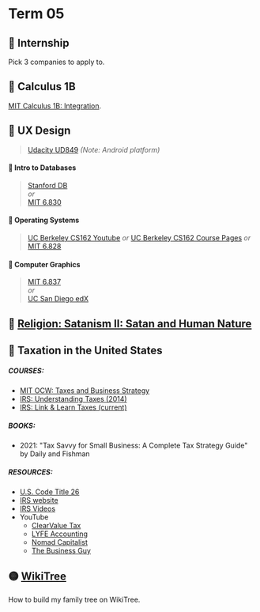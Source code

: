 # Term 05
## 🔴 Internship
Pick 3 companies to apply to.

## 🔴 Calculus 1B
[MIT Calculus 1B: Integration](https://openlearninglibrary.mit.edu/courses/course-v1:MITx+18.01.2x+3T2019/about).

## 🔴 UX Design
> [Udacity UD849](https://www.udacity.com/course/ux-design-for-mobile-developers--ud849) *(Note: Android platform)*


#### 🔴 Intro to Databases
> [Stanford DB](https://cs.stanford.edu/people/widom/DB-mooc.html)  
> *or*  
> [MIT 6.830](http://ocw.mit.edu/courses/electrical-engineering-and-computer-science/6-830-database-systems-fall-2010/)

#### 🔴 Operating Systems
> [UC Berkeley CS162 Youtube](https://www.youtube.com/playlist?list=PL3A5075EC94726781&feature=plcp) 
> *or*
> [UC Berkeley CS162 Course Pages](https://inst.eecs.berkeley.edu/~cs162/archives.html)
> *or*  
> [MIT 6.828](http://ocw.mit.edu/courses/electrical-engineering-and-computer-science/6-828-operating-system-engineering-fall-2012/)

#### 🔴 Computer Graphics
> [MIT 6.837](http://ocw.mit.edu/courses/electrical-engineering-and-computer-science/6-837-computer-graphics-fall-2012/)  
> *or*  
> [UC San Diego edX](https://www.edx.org/course/computer-graphics-uc-san-diegox-cse167x)

## 🔴 [Religion: Satanism II: Satan and Human Nature](./satan)

## 🔴 Taxation in the United States
##### COURSES:
* [MIT OCW: Taxes and Business Strategy](https://ocw.mit.edu/courses/15-518-taxes-and-business-strategy-fall-2002/)
* [IRS: Understanding Taxes (2014)](https://apps.irs.gov/app/understandingTaxes/index.jsp)
* [IRS: Link & Learn Taxes (current)](https://www.irs.gov/individuals/link-learn-taxes)
##### BOOKS:
* 2021: "Tax Savvy for Small Business: A Complete Tax Strategy Guide" by Daily and Fishman
##### RESOURCES:
* [U.S. Code Title 26](https://www.law.cornell.edu/uscode/text/26)
* [IRS website](https://www.irs.gov/forms-instructions)
* [IRS Videos](https://www.irsvideos.gov/)
* YouTube
  * [ClearValue Tax](https://www.youtube.com/@clearvaluetax9382)
  * [LYFE Accounting](https://www.youtube.com/@LYFEAccounting)
  * [Nomad Capitalist](https://www.youtube.com/@nomadcapitalist)
  * [The Business Guy](https://www.youtube.com/@TheBusinessGuy)
  
## 🟡 [WikiTree](./WikiTree)

How to build my family tree on WikiTree. 


